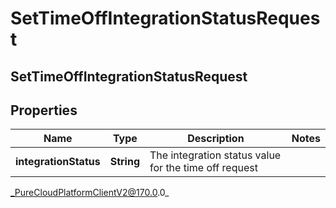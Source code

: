 # SetTimeOffIntegrationStatusRequest

## SetTimeOffIntegrationStatusRequest

## Properties

|Name | Type | Description | Notes|
|------------ | ------------- | ------------- | -------------|
| **integrationStatus** | **String** | The integration status value for the time off request | |



_PureCloudPlatformClientV2@170.0.0_
